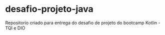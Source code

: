 # desafio-projeto-java
Repositorio criado para entrega do desafio de projeto do bootcamp Kotlin - TQI e DIO
